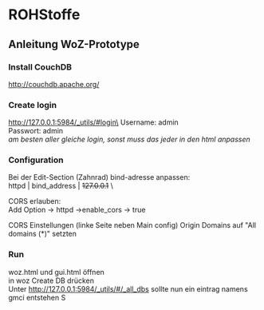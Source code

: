 # ROHStoffe

## Anleitung WoZ-Prototype

### Install CouchDB

http://couchdb.apache.org/

### Create login

http://127.0.0.1:5984/_utils/#login\
Username: admin\
Passwort: admin\
_am besten aller gleiche login, sonst muss das jeder in den html anpassen_

### Configuration

Bei der Edit-Section (Zahnrad) bind-adresse anpassen:\
httpd | bind_address | <del>127.0.0.1</del> \

CORS erlauben:\
Add Option -> httpd ->enable_cors -> true

CORS Einstellungen (linke Seite neben Main config)
Origin Domains auf "All domains (\*)" setzten

### Run

woz.html und gui.html öffnen\
in woz Create DB drücken\
Unter http://127.0.0.1:5984/_utils/#/_all_dbs sollte nun ein eintrag namens gmci entstehen
S
